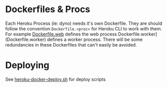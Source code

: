 # Dockerfiles & Procs

Each Heroku Process (ie: dyno) needs it's own Dockerfile.  They are should follow the convention `Dockerfile.<proc>` for Heroku CLI to work with them.  For example [Dockerfile.web](Dockerfile.web) defines the web process Dockerfile.worker](Dockerfile.worker) defines a worker process.  There will be some redundancies in these Dockerfiles that can't easily be avoided.

# Deploying

See [heroku-docker-deploy.sh](heroku-docker-deploy.sh) for deploy scripts
